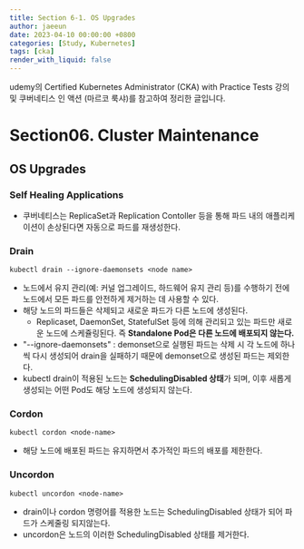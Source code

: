 ```yaml
---
title: Section 6-1. OS Upgrades
author: jaeeun
date: 2023-04-10 00:00:00 +0800
categories: [Study, Kubernetes]
tags: [cka]
render_with_liquid: false
---
```


udemy의 Certified Kubernetes Administrator (CKA) with Practice Tests 강의 및 쿠버네티스 인 액션 (마르코 룩샤)를 참고하여 정리한 글입니다.

# Section06. Cluster Maintenance

## OS Upgrades

### Self Healing Applications

- 쿠버네티스는 ReplicaSet과 Replication Contoller 등을 통해 파드 내의 애플리케이션이 손상된다면 자동으로 파드를 재생성한다.

### Drain

```
kubectl drain --ignore-daemonsets <node name>
```

- 노드에서 유지 관리(예: 커널 업그레이드, 하드웨어 유지 관리 등)를 수행하기 전에 노드에서 모든 파드를 안전하게 제거하는 데 사용할 수 있다.
- 해당 노드의 파드들은 삭제되고 새로운 파드가 다른 노드에 생성된다.
  - Replicaset, DaemonSet, StatefulSet 등에 의해 관리되고 있는 파드만 새로운 노드에 스케쥴링된다. 즉 **Standalone Pod은 다른 노드에 배포되지 않는다.**  
- "--ignore-daemonsets" : demonset으로 실행된 파드는 삭제 시 각 노드에 하나씩 다시 생성되어 drain을 실패하기 때문에 demonset으로 생성된 파드는 제외한다.
- kubectl drain이 적용된 노드는 **SchedulingDisabled 상태**가 되며, 이후 새롭게 생성되는 어떤 Pod도 해당 노드에 생성되지 않는다.
  
### Cordon
```
kubectl cordon <node-name>
```
- 해당 노드에 배포된 파드는 유지하면서 추가적인 파드의 배포를 제한한다.

### Uncordon
```
kubectl uncordon <node-name>
```
- drain이나 cordon 명령어를 적용한 노드는 SchedulingDisabled 상태가 되어 파드가 스케줄링 되지않는다.
-  uncordon은 노드의 이러한 SchedulingDisabled 상태를 제거한다.
